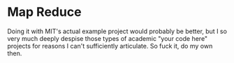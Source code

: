 # Map Reduce

Doing it with MIT's actual example project would probably be better, but I so very much deeply despise those types of academic "your code here" projects for reasons I can't sufficiently articulate. So fuck it, do my own then.
